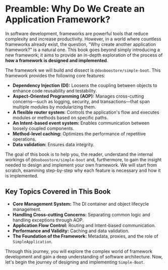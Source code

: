 # Preamble: Why Do We Create an Application Framework?

In software development, frameworks are powerful tools that reduce complexity and increase productivity. However, in a world where countless frameworks already exist, the question, "Why create another application framework?" is a natural one. This book goes beyond simply introducing a new framework; it aims to provide an in-depth exploration of the process of **how a framework is designed and implemented**.

The framework we will build and dissect is `@dooboostore/simple-boot`. This framework provides the following core features:

-   **Dependency Injection (DI):** Loosens the coupling between objects to enhance code reusability and testability.
-   **Aspect-Oriented Programming (AOP):** Manages cross-cutting concerns—such as logging, security, and transactions—that span multiple modules by modularizing them.
-   **A flexible router system:** Controls the application's flow and executes modules or methods based on specific paths.
-   **An Intent-based event system:** Enables communication between loosely coupled components.
-   **Method-level caching:** Optimizes the performance of repetitive operations.
-   **Data validation:** Ensures data integrity.

The goal of this book is to help you, the reader, understand the internal workings of `@dooboostore/simple-boot` and, furthermore, to gain the insight needed to design and implement your own framework. We will start from scratch, examining step-by-step why each feature is necessary and how it is implemented.

## Key Topics Covered in This Book

-   **Core Management System:** The DI container and object lifecycle management.
-   **Handling Cross-cutting Concerns:** Separating common logic and handling exceptions through AOP.
-   **Application Flow Control:** Routing and Intent-based communication.
-   **Performance and Validity:** Caching and data validation.
-   **The Foundation of the Framework:** Metadata, proxies, and the role of `SimpleApplication`.

Through this journey, you will explore the complex world of framework development and gain a deep understanding of software architecture. Now, let's begin the journey of designing and implementing `Simple-Boot`.